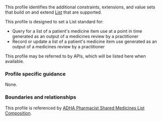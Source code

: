 This profile identifies the additional constraints, extensions, and value sets that build on and extend [List](http://hl7.org/fhir/R4/list.html) that are supported. 

This profile is designed to set a List standard for:
* Query for a list of a patient's medicine item use at a point in time generated as an output of a medicines review by a practitioner
* Record or update a list of a patient's medicine item use generated as an output of a medicines review by a practitioner

This profile may be referred to by APIs, which will be listed here when available.


### Profile specific guidance
None.


### Boundaries and relationships
This profile is referenced by 
[ADHA Pharmacist Shared Medicines List Composition](StructureDefinition-dh-composition-psml-1.html).

